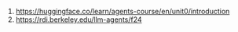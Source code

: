 1. https://huggingface.co/learn/agents-course/en/unit0/introduction
2. https://rdi.berkeley.edu/llm-agents/f24
